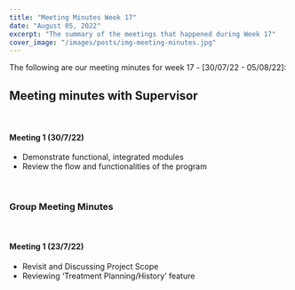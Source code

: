 ```yaml
---
title: "Meeting Minutes Week 17"
date: "August 05, 2022"
excerpt: "The summary of the meetings that happened during Week 17"
cover_image: "/images/posts/img-meeting-minutes.jpg"
---
```


The following are our meeting minutes for week 17 - [30/07/22 - 05/08/22]:

## Meeting minutes with Supervisor

<br/>

#### Meeting 1 (30/7/22)

- Demonstrate functional, integrated modules
- Review the flow and functionalities of the program

<br/>

### Group Meeting Minutes

<br/>

#### Meeting 1 (23/7/22)

- Revisit and Discussing Project Scope
- Reviewing ‘Treatment Planning/History’ feature
